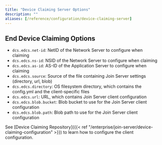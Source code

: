 ```yaml
---
title: "Device Claiming Server Options"
description: ""
aliases: [/reference/configuration/device-claiming-server]
---
```


## End Device Claiming Options

- `dcs.edcs.net-id`: NetID of the Network Server to configure when claiming
- `dcs.edcs.ns-id`: NSID of the Network Server to configure when claiming
- `dcs.edcs.as-id`: AS-ID of the Application Server to configure when claiming
- `dcs.edcs.source`: Source of the file containing Join Server settings (directory, url, blob)
- `dcs.edcs.directory`: OS filesystem directory, which contains the config.yml and the client-specific files
- `dcs.edcs.url`: URL, which contains Join Server client configuration
- `dcs.edcs.blob.bucket`: Blob bucket to use for the Join Server client configuration
- `dcs.edcs.blob.path`: Blob path to use for the Join Server client configuration

See [Device Claiming Repository]({{< ref "/enterprise/join-server/device-claiming-configuration" >}}) to learn how to configure the client configuration.
